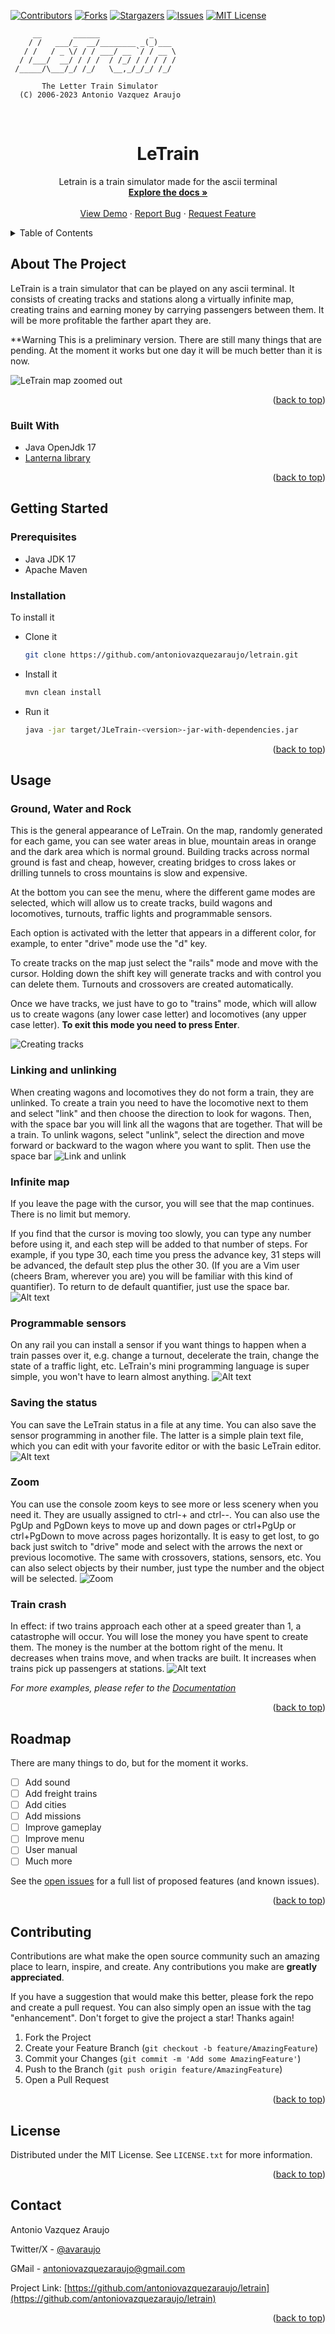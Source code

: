  
<a name="readme-top"></a>

[![Contributors][contributors-shield]][contributors-url]
[![Forks][forks-shield]][forks-url]
[![Stargazers][stars-shield]][stars-url]
[![Issues][issues-shield]][issues-url]
[![MIT License][license-shield]][license-url]


```
     __       ______           _
    / /   ___/_  __/________ _(_)___
   / /   / _ \/ / / ___/ __ `/ / __ \
  / /___/  __/ / / /  / /_/ / / / / /
 /_____/\___/_/ /_/   \__,_/_/_/ /_/

       The Letter Train Simulator           
  (C) 2006-2023 Antonio Vazquez Araujo 
```

<!-- PROJECT LOGO -->
<br />
<div align="center">

<h1 align="center">LeTrain</h1>

  <p align="center">
    Letrain is a train simulator made for the ascii terminal
    <br />
    <a href="https://github.com/antoniovazquezaraujo/letrain"><strong>Explore the docs »</strong></a>
    <br />
    <br />
    <a href="https://github.com/antoniovazquezaraujo/letrain">View Demo</a>
    ·
    <a href="https://github.com/antoniovazquezaraujo/letrain/issues">Report Bug</a>
    ·
    <a href="https://github.com/antoniovazquezaraujo/letrain/issues">Request Feature</a>
  </p>
</div>



<!-- TABLE OF CONTENTS -->
<details>
  <summary>Table of Contents</summary>
  <ol>
    <li>
      <a href="#about-the-project">About The Project</a>
      <ul>
        <li><a href="#built-with">Built With</a></li>
      </ul>
    </li>
    <li>
      <a href="#getting-started">Getting Started</a>
      <ul>
        <li><a href="#prerequisites">Prerequisites</a></li>
        <li><a href="#installation">Installation</a></li>
      </ul>
    </li>
    <li><a href="#usage">Usage</a></li>
    <li><a href="#roadmap">Roadmap</a></li>
    <li><a href="#contributing">Contributing</a></li>
    <li><a href="#license">License</a></li>
    <li><a href="#contact">Contact</a></li>
    <li><a href="#acknowledgments">Acknowledgments</a></li>
  </ol>
</details>



<!-- ABOUT THE PROJECT -->
## About The Project
LeTrain is a train simulator that can be played on any ascii terminal. It consists of creating tracks and stations along a virtually infinite map, creating trains and earning money by carrying passengers between them. It will be more profitable the farther apart they are. 

**Warning 
This is a preliminary version. There are still many things that are pending. At the moment it works but one day it will be much better than it is now.

![LeTrain map zoomed out](images/zoom-out.png)

<p align="right">(<a href="#readme-top">back to top</a>)</p>


### Built With
* Java OpenJdk 17
* [Lanterna library](https://github.com/mabe02/lanterna)

<p align="right">(<a href="#readme-top">back to top</a>)</p>

<!-- GETTING STARTED -->
## Getting Started

### Prerequisites

* Java JDK 17 
* Apache Maven

### Installation
To install it
* Clone it
   ```sh
   git clone https://github.com/antoniovazquezaraujo/letrain.git
   ```
* Install it
	```sh
	mvn clean install
	```
* Run it
	```sh
	java -jar target/JLeTrain-<version>-jar-with-dependencies.jar
	``` 

<p align="right">(<a href="#readme-top">back to top</a>)</p>

<!-- USAGE EXAMPLES -->
## Usage

### Ground, Water and Rock
This is the general appearance of LeTrain. On the map, randomly generated for each game, you can see water areas in blue, mountain areas in orange and the dark area which is normal ground. Building tracks across normal ground is fast and cheap, however, creating bridges to cross lakes or drilling tunnels to cross mountains is slow and expensive.

At the bottom you can see the menu, where the different game modes are selected, which will allow us to create tracks, build wagons and locomotives, turnouts, traffic lights and programmable sensors.

Each option is activated with the letter that appears in a different color, for example, to enter "drive" mode use the "d" key.

To create tracks on the map just select the "rails" mode and move with the cursor. Holding down the shift key will generate tracks and with control you can delete them. Turnouts and crossovers are created automatically. 

Once we have tracks, we just have to go to "trains" mode, which will allow us to create wagons (any lower case letter) and locomotives (any upper case letter).
**To exit this mode you need to press Enter**.

![Creating tracks](images/creating-tracks.gif)

### Linking and unlinking
When creating wagons and locomotives they do not form a train, they are unlinked. To create a train you need to have the locomotive next to them and select "link" and then choose the direction to look for wagons. Then, with the space bar you will link all the wagons that are together. That will be a train. To unlink wagons, select "unlink", select the direction and move forward or backward to the wagon where you want to split. Then use the space bar
![Link and unlink](images/link-and-unlink.gif)

### Infinite map
If you leave the page with the cursor, you will see that the map continues. There is no limit but memory. 

If you find that the cursor is moving too slowly, you can type any number before using it, and each step will be added to that number of steps. For example, if you type 30, each time you press the advance key, 31 steps will be advanced, the default step plus the other 30. (If you are a Vim user (cheers Bram, wherever you are) you will be familiar with this kind of quantifier). To return to de default quantifier, just use the space bar.
![Alt text](images/inside-tunnel.png)

### Programmable sensors
On any rail you can install a sensor if you want things to happen when a train passes over it, e.g. change a turnout, decelerate the train, change the state of a traffic light, etc. LeTrain's mini programming language is super simple, you won't have to learn almost anything.
![Alt text](images/commands.png)

### Saving the status
You can save the LeTrain status in a file at any time. You can also save the sensor programming in another file. The latter is a simple plain text file, which you can edit with your favorite editor or with the basic LeTrain editor.
![Alt text](images/menu.png)

### Zoom
You can use the console zoom keys to see more or less scenery when you need it. They are usually assigned to ctrl-+ and ctrl--.
You can also use the PgUp and PgDown keys to move up and down pages or ctrl+PgUp or ctrl+PgDown to move across pages horizontally. It is easy to get lost, to go back just switch to "drive" mode and select with the arrows the next or previous locomotive. The same with crossovers, stations, sensors, etc. You can also select objects by their number, just type the number and the object will be selected.
![Zoom](images/zoom.gif)

### Train crash
In effect: if two trains approach each other at a speed greater than 1, a catastrophe will occur. You will lose the money you have spent to create them. The money is the number at the bottom right of the menu. It decreases when trains move, and when tracks are built. It increases when trains pick up passengers at stations.
![Alt text](images/train-crash.gif)


 _For more examples, please refer to the [Documentation](https://github.com/antoniovazquezaraujo/letrain)_

<p align="right">(<a href="#readme-top">back to top</a>)</p>

<!-- ROADMAP -->
## Roadmap

There are many things to do, but for the moment it works.
- [ ] Add sound
- [ ] Add freight trains
- [ ] Add cities
- [ ] Add missions
- [ ] Improve gameplay
- [ ] Improve menu
- [ ] User manual
- [ ] Much more

See the [open issues](https://github.com/antoniovazquezaraujo/letrain/issues) for a full list of proposed features (and known issues).

<p align="right">(<a href="#readme-top">back to top</a>)</p>


<!-- CONTRIBUTING -->
## Contributing

Contributions are what make the open source community such an amazing place to learn, inspire, and create. Any contributions you make are **greatly appreciated**.

If you have a suggestion that would make this better, please fork the repo and create a pull request. You can also simply open an issue with the tag "enhancement".
Don't forget to give the project a star! Thanks again!

1. Fork the Project
2. Create your Feature Branch (`git checkout -b feature/AmazingFeature`)
3. Commit your Changes (`git commit -m 'Add some AmazingFeature'`)
4. Push to the Branch (`git push origin feature/AmazingFeature`)
5. Open a Pull Request

<p align="right">(<a href="#readme-top">back to top</a>)</p>



<!-- LICENSE -->
## License

Distributed under the MIT License. See `LICENSE.txt` for more information.

<p align="right">(<a href="#readme-top">back to top</a>)</p>



<!-- CONTACT -->
## Contact

Antonio Vazquez Araujo

Twitter/X - [@avaraujo](https://twitter.com/avaraujo) 

GMail - antoniovazquezaraujo@gmail.com

Project Link: [https://github.com/antoniovazquezaraujo/letrain](https://github.com/antoniovazquezaraujo/letrain)

<p align="right">(<a href="#readme-top">back to top</a>)</p>



<!-- MARKDOWN LINKS & IMAGES -->
<!-- https://www.markdownguide.org/basic-syntax/#reference-style-links -->
[contributors-shield]: https://img.shields.io/github/contributors/antoniovazquezaraujo/letrain.svg?style=for-the-badge
[contributors-url]: https://github.com/antoniovazquezaraujo/letrain/graphs/contributors
[forks-shield]: https://img.shields.io/github/forks/antoniovazquezaraujo/letrain.svg?style=for-the-badge
[forks-url]: https://github.com/antoniovazquezaraujo/letrain/network/members
[stars-shield]: https://img.shields.io/github/stars/antoniovazquezaraujo/letrain.svg?style=for-the-badge
[stars-url]: https://github.com/antoniovazquezaraujo/letrain/stargazers
[issues-shield]: https://img.shields.io/github/issues/antoniovazquezaraujo/letrain.svg?style=for-the-badge
[issues-url]: https://github.com/antoniovazquezaraujo/letrain/issues
[license-shield]: https://img.shields.io/github/license/antoniovazquezaraujo/letrain.svg?style=for-the-badge
[license-url]: https://github.com/antoniovazquezaraujo/letrain/blob/master/LICENSE.txt
